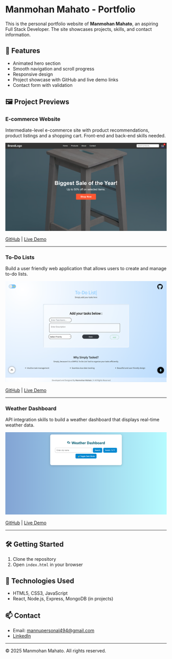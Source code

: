 
# Manmohan Mahato - Portfolio

This is the personal portfolio website of **Manmohan Mahato**, an aspiring Full Stack Developer. The site showcases projects, skills, and contact information.

## 🚀 Features
- Animated hero section
- Smooth navigation and scroll progress
- Responsive design
- Project showcase with GitHub and live demo links
- Contact form with validation

## 🖼️ Project Previews

### E-commerce Website
Intermediate-level e-commerce site with product recommendations, product listings and a shopping cart. Front-end and back-end skills needed.

![E-commerce website preview](Assets/Ecommerce.png)

[GitHub](https://github.com/mannuuuu07/Ecommerce) | [Live Demo](https://stalwart-pastelito-7e27d2.netlify.app/)

---

### To-Do Lists
Build a user friendly web application that allows users to create and manage to-do lists.

![To-Do List App preview](Assets/ToDoList.png)

[GitHub](https://github.com/mannuuuu07/ToDoList) | [Live Demo](https://silly-twilight-b42bec.netlify.app/)

---

### Weather Dashboard
API integration skills to build a weather dashboard that displays real-time weather data.

![Weather Dashboard preview](Assets/WeatherDashboard.png)

[GitHub](https://github.com/mannuuuu07/Weather-dashboard) | [Live Demo](https://timely-semifreddo-0cc6da.netlify.app/)

---

## 🛠️ Getting Started
1. Clone the repository
2. Open `index.html` in your browser

## 🧰 Technologies Used
- HTML5, CSS3, JavaScript
- React, Node.js, Express, MongoDB (in projects)

## 📫 Contact
- Email: mannupersonal494@gmail.com
- [LinkedIn](https://linkedin.com/in/manmohan-mahato-6a7569311/)

---

© 2025 Manmohan Mahato. All rights reserved.
